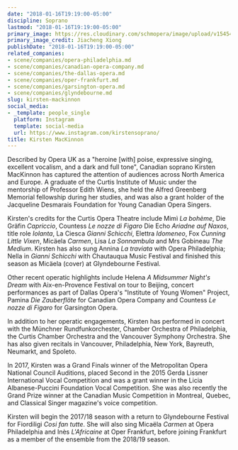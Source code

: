 ```yaml
---
date: "2018-01-16T19:19:00-05:00"
discipline: Soprano
lastmod: "2018-01-16T19:19:00-05:00"
primary_image: https://res.cloudinary.com/schmopera/image/upload/v1545409169/media/webhook-uploads/1516147887479/MacKinnon%202%20c.jiacheng%20xiong%20.JPG.JPG
primary_image_credit: Jiacheng Xiong
publishDate: "2018-01-16T19:19:00-05:00"
related_companies:
- scene/companies/opera-philadelphia.md
- scene/companies/canadian-opera-company.md
- scene/companies/the-dallas-opera.md
- scene/companies/oper-frankfurt.md
- scene/companies/garsington-opera.md
- scene/companies/glyndebourne.md
slug: kirsten-mackinnon
social_media:
- _template: people_single
  platform: Instagram
  template: social-media
  url: https://www.instagram.com/kirstensoprano/
title: Kirsten MacKinnon
---
```


Described by Opera UK as a "heroine [with] poise, expressive singing, excellent vocalism, and a dark and full tone", Canadian soprano Kirsten MacKinnon has captured the attention of audiences across North America and Europe. A graduate of the Curtis Institute of Music under the mentorship of Professor Edith Wiens, she held the Alfred Greenberg Memorial fellowship during her studies, and was also a grant holder of the Jacqueline Desmarais Foundation for Young Canadian Opera Singers.

Kirsten's credits for the Curtis Opera Theatre include Mimì *La bohème*, Die Gräfin *Capriccio*, Countess *Le nozze di Figaro* Die Echo *Ariadne auf Naxos*, title role *Iolanta*, La Ciesca *Gianni Schicchi*, Elettra *Idomeneo*, Fox *Cunning Little Vixen*, Micäela *Carmen*, Lisa *La Sonnambula* and Mrs Gobineau *The Medium*. Kirsten has also sung Annina *La traviata* with Opera Philadelphia; Nella in *Gianni Schicchi* with Chautauqua Music Festival and finished this season as Micäela (cover) at Glyndebourne Festival.

Other recent operatic highlights include Helena *A Midsummer Night's Dream* with Aix-en-Provence Festival on tour to Beijing, concert performances as part of Dallas Opera's "Institute of Young Women" Project, Pamina *Die Zauberflöte* for Canadian Opera Company and Countess *Le nozze di Figaro* for Garsington Opera. 

In addition to her operatic engagements, Kirsten has performed in concert with the Münchner Rundfunkorchester, Chamber Orchestra of Philadelphia, the Curtis Chamber Orchestra and the Vancouver Symphony Orchestra. She has also given recitals in Vancouver, Philadelphia, New York, Bayreuth, Neumarkt, and Spoleto.  

In 2017, Kirsten was a Grand Finals winner of the Metropolitan Opera National Council Auditions, placed Second in the 2015 Gerda Lissner International Vocal Competition and was a grant winner in the Licia Albanese-Puccini Foundation Vocal Competition. She was also recently the Grand Prize winner at the Canadian Music Competition in Montreal, Quebec, and Classical Singer magazine's voice competition. 

Kirsten will begin the 2017/18 season with a return to Glyndebourne Festival for Fiordiligi *Cosi fan tutte*. She will also sing Micaëla *Carmen* at Opera Philadelphia and Inès *L'Africaine* at Oper Frankfurt, before joining Frankfurt as a member of the ensemble from the 2018/19 season.

